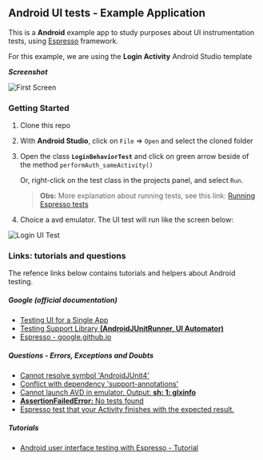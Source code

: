 ## Android UI tests - Example Application

This is a **Android** example app to study purposes about UI instrumentation tests, using [Espresso](https://developer.android.com/training/testing/ui-testing/espresso-testing.html) framework.

For this example, we are using the **Login Activity** Android Studio template

 **_Screenshot_**

![First Screen](https://raw.githubusercontent.com/mfdeveloper/android-uitest/master/images/android-test-screen.png)

### Getting Started

1. Clone this repo
2. With **Android Studio**, click on `File` => `Open` and select the cloned folder
3. Open the class **`LoginBehaviorTest`** and click on green arrow beside of the method `performAuth_sameActivity()`

   Or, right-click on the test class in the projects panel, and select `Run`.
   > **Obs:** More explanation about running tests, see this link: [Running Espresso tests](http://www.vogella.com/tutorials/AndroidTestingEspresso/article.html#espresso_runningespressotests)

4. Choice a avd emulator. The UI test will run like the screen below:

![Login UI Test](https://raw.githubusercontent.com/mfdeveloper/android-uitest/master/images/android-uitest-login.gif)

### Links: tutorials and questions

The refence links below contains tutorials and helpers about Android testing.

##### Google (official documentation)

* [Testing UI for a Single App](https://developer.android.com/training/testing/ui-testing/espresso-testing.html#build)
* [Testing Support Library **(AndroidJUnitRunner, UI Automator)**](https://developer.android.com/topic/libraries/testing-support-library/index.html)
* [Espresso - google.github.io](https://google.github.io/android-testing-support-library/docs/espresso/index.html)

##### Questions - Errors, Exceptions and Doubts

* [Cannot resolve symbol 'AndroidJUnit4'](http://stackoverflow.com/questions/30603487/cannot-resolve-symbol-androidjunit4)
* [Conflict with dependency 'support-annotations'](http://stackoverflow.com/questions/33317555/conflict-with-dependency-com-android-supportsupport-annotations-resolved-ver)
* [Cannot launch AVD in emulator. Output: **sh: 1: glxinfo**](http://stackoverflow.com/questions/36258908/cannot-launch-avd-in-emulator-output-sh-1-glxinfo)
* [**AssertionFailedError:** No tests found](http://stackoverflow.com/questions/31868008/getting-junit-framework-assertionfailederror-no-tests-found-in-package-when-u)
* [Espresso test that your Activity finishes with the expected result.](https://gist.github.com/saxophone/961ceceea43f8501cbaf)

##### Tutorials
* [Android user interface testing with Espresso - Tutorial](http://www.vogella.com/tutorials/AndroidTestingEspresso/article.html)